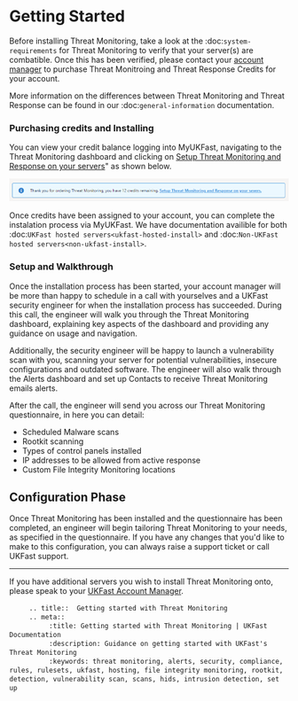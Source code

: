 
# Getting Started

Before installing Threat Monitoring, take a look at the :doc:`system-requirements` for Threat Monitoring to verify that your server(s) are combatible. Once this has been verified, please contact your [account manager](https://my.ukfast.co.uk/account/your-account-manager.php) to purchase Threat Monitroing and Threat Response Credits for your account. 

More information on the differences between Threat Monitoring and Threat Response can be found in our :doc:`general-information` documentation.

### Purchasing credits and Installing

You can view your credit balance logging into MyUKFast, navigating to the Threat Monitoring dashboard and clicking on [Setup Threat Monitoring and Response on your servers](https://my.ukfast.co.uk/threat-monitoring/configuration)" as shown below.

![credits-remaining](files/setup-banner.png)

Once credits have been assigned to your account, you can complete the instalation process via MyUKFast. We have documentation availible for both :doc:`UKFast hosted servers<ukfast-hosted-install>` and :doc:`Non-UKFast hosted servers<non-ukfast-install>`.

### Setup and Walkthrough

Once the installation process has been started, your account manager will be more than happy to schedule in a call with yourselves and a UKFast security engineer for when the installation process has succeeded. During this call, the engineer will walk you through the Threat Monitoring dashboard, explaining key aspects of the dashboard and providing any guidance on usage and navigation.

Additionally, the security engineer will be happy to launch a vulnerability scan with you, scanning your server for potential vulnerabilities, insecure configurations and outdated software. The engineer will also walk through the Alerts dashboard and set up Contacts to receive Threat Monitoring emails alerts. 

After the call, the engineer will send you across our Threat Monitoring questionnaire, in here you can detail:

* Scheduled Malware scans
* Rootkit scanning
* Types of control panels installed
* IP addresses to be allowed from active response
* Custom File Integrity Monitoring locations

## Configuration Phase

Once Threat Monitoring has been installed and the questionnaire has been completed, an engineer will begin tailoring Threat Monitoring to your needs, as specified in the questionnaire. If you have any changes that you'd like to make to this configuration, you can always raise a support ticket or call UKFast support.

---

If you have additional servers you wish to install Threat Monitoring onto, please speak to your [UKFast Account Manager](https://my.ukfast.co.uk/account/your-account-manager.php).

```eval_rst
     .. title::  Getting started with Threat Monitoring 
     .. meta::
          :title: Getting started with Threat Monitoring | UKFast Documentation
          :description: Guidance on getting started with UKFast's Threat Monitoring
          :keywords: threat monitoring, alerts, security, compliance, rules, rulesets, ukfast, hosting, file integrity monitoring, rootkit, detection, vulnerability scan, scans, hids, intrusion detection, set up

